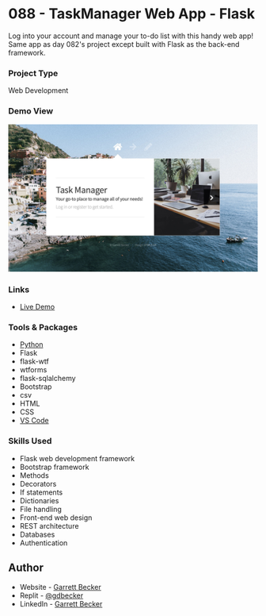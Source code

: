 # 088 - TaskManager Web App - Flask

Log into your account and manage your to-do list with this handy web app! Same app as day 082's project except built with Flask as the back-end framework.

### Project Type

Web Development

### Demo View

![](./088-task-manager-flask.jpg)

### Links

- [Live Demo](https://replit.com/@gdbecker/088-Task-Manager-Web-App-Flask)

### Tools & Packages

- [Python](https://www.python.org)
- Flask
- flask-wtf
- wtforms
- flask-sqlalchemy
- Bootstrap
- csv
- HTML
- CSS
- [VS Code](https://code.visualstudio.com)

### Skills Used

- Flask web development framework
- Bootstrap framework
- Methods
- Decorators
- If statements
- Dictionaries
- File handling
- Front-end web design
- REST architecture
- Databases
- Authentication

## Author

- Website - [Garrett Becker]()
- Replit - [@gdbecker](https://replit.com/@gdbecker)
- LinkedIn - [Garrett Becker](https://www.linkedin.com/in/garrett-becker-923b4a106/)